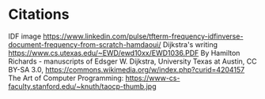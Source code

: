 # Citations 
IDF image https://www.linkedin.com/pulse/tfterm-frequency-idfinverse-document-frequency-from-scratch-hamdaoui/
Dijkstra's writing https://www.cs.utexas.edu/~EWD/ewd10xx/EWD1036.PDF
By Hamilton Richards - manuscripts of Edsger W. Dijkstra, University Texas at Austin, CC BY-SA 3.0, https://commons.wikimedia.org/w/index.php?curid=4204157
The Art of Computer Programming: https://www-cs-faculty.stanford.edu/~knuth/taocp-thumb.jpg